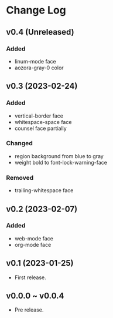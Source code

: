 # Change Log

## v0.4 (Unreleased)

### Added
- linum-mode face
- aozora-gray-0 color

## v0.3 (2023-02-24)

### Added
- vertical-border face
- whitespace-space face
- counsel face partially

### Changed
- region background from blue to gray
- weight bold to font-lock-warning-face

### Removed
- trailing-whitespace face

## v0.2 (2023-02-07)

### Added
- web-mode face
- org-mode face

## v0.1 (2023-01-25)

- First release.

## v0.0.0 ~ v0.0.4

- Pre release.
